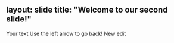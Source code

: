 layout: slide
title: "Welcome to our second slide!"
---
Your text
Use the left arrow to go back!
New edit
